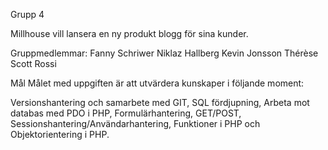 Grupp 4

Millhouse vill lansera en ny produkt blogg för sina kunder.

Gruppmedlemmar:
Fanny Schriwer
Niklaz Hallberg
Kevin Jonsson
Thérèse Scott Rossi

Mål
Målet med uppgiften är att utvärdera  kunskaper i följande moment:

Versionshantering och samarbete med GIT, SQL fördjupning, Arbeta mot databas med PDO i PHP, Formulärhantering, GET/POST, Sessionshantering/Användarhantering, Funktioner i PHP och Objektorientering i PHP.
